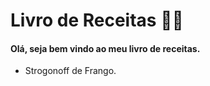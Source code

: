 # Livro de Receitas :man_cook:



#### Olá, seja bem vindo ao meu livro de receitas.

- Strogonoff de Frango.


